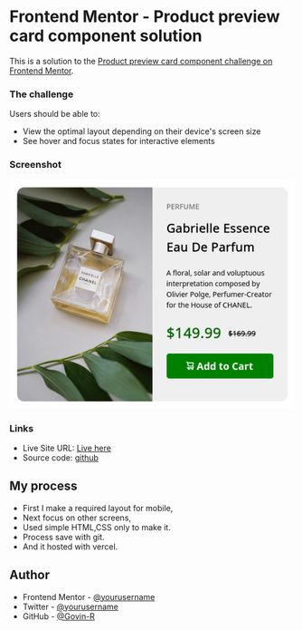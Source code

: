 # Frontend Mentor - Product preview card component solution

This is a solution to the [Product preview card component challenge on Frontend Mentor](https://www.frontendmentor.io/challenges/product-preview-card-component-GO7UmttRfa).


### The challenge

Users should be able to:

- View the optimal layout depending on their device's screen size
- See hover and focus states for interactive elements


### Screenshot

![](./screenshot.png)


### Links

- Live Site URL: [Live here](https://product-preview-zeta.vercel.app)
- Source code: [github](https://github.com/Govin-R/product-preview-fmentor/)


## My process

- First I make a required layout for mobile,
- Next focus on other screens,
- Used simple HTML,CSS only to make it.
- Process save with git.
- And it hosted with vercel.
 
## Author

- Frontend Mentor - [@yourusername](https://www.frontendmentor.io/profile/yourusername)
- Twitter - [@yourusername](https://www.twitter.com/g_repl)
- GitHub - [@Govin-R]("https://www.github.com/Govin-R")
